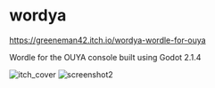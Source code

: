 # wordya

https://greeneman42.itch.io/wordya-wordle-for-ouya

Wordle for the OUYA console built using Godot 2.1.4

![itch_cover](https://user-images.githubusercontent.com/24302976/170882521-ba65b7b0-2b68-4ad0-aa37-4be366ab2776.png)
![screenshot2](https://user-images.githubusercontent.com/24302976/170882528-2d334d1d-9070-4ff9-a120-eb3b54b13807.png)
